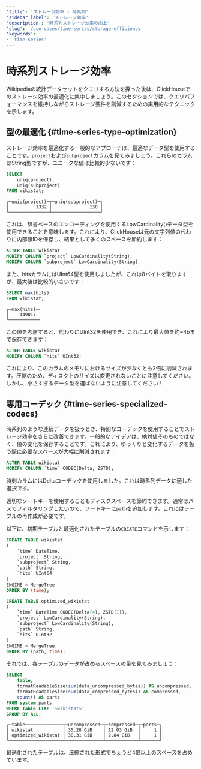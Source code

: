 ```yaml
---
'title': 'ストレージ効率 - 時系列'
'sidebar_label': 'ストレージ効率'
'description': '時系列ストレージ効率の向上'
'slug': '/use-cases/time-series/storage-efficiency'
'keywords':
- 'time-series'
---
```





# 時系列ストレージ効率

Wikipediaの統計データセットをクエリする方法を探った後は、ClickHouseでのストレージ効率の最適化に集中しましょう。このセクションでは、クエリパフォーマンスを維持しながらストレージ要件を削減するための実用的なテクニックを示します。

## 型の最適化 {#time-series-type-optimization}

ストレージ効率を最適化する一般的なアプローチは、最適なデータ型を使用することです。`project`および`subproject`カラムを見てみましょう。これらのカラムはString型ですが、ユニークな値は比較的少ないです：

```sql
SELECT
    uniq(project),
    uniq(subproject)
FROM wikistat;
```

```text
┌─uniq(project)─┬─uniq(subproject)─┐
│          1332 │              130 │
└───────────────┴──────────────────┘
```

これは、辞書ベースのエンコーディングを使用するLowCardinality()データ型を使用できることを意味します。これにより、ClickHouseは元の文字列値の代わりに内部値IDを保存し、結果として多くのスペースを節約します：

```sql
ALTER TABLE wikistat
MODIFY COLUMN `project` LowCardinality(String),
MODIFY COLUMN `subproject` LowCardinality(String)
```

また、hitsカラムにはUInt64型を使用しましたが、これは8バイトを取りますが、最大値は比較的小さいです：

```sql
SELECT max(hits)
FROM wikistat;
```

```text
┌─max(hits)─┐
│    449017 │
└───────────┘
```

この値を考慮すると、代わりにUInt32を使用でき、これにより最大値を約~4bまで保存できます：

```sql
ALTER TABLE wikistat
MODIFY COLUMN `hits` UInt32;
```

これにより、このカラムのメモリにおけるサイズが少なくとも2倍に削減されます。圧縮のため、ディスク上のサイズは変更されないことに注意してください。しかし、小さすぎるデータ型を選ばないように注意してください！

## 専用コーデック {#time-series-specialized-codecs}

時系列のような連続データを扱うとき、特別なコーデックを使用することでストレージ効率をさらに改善できます。一般的なアイデアは、絶対値そのものではなく、値の変化を保存することです。これにより、ゆっくりと変化するデータを扱う際に必要なスペースが大幅に削減されます：

```sql
ALTER TABLE wikistat
MODIFY COLUMN `time` CODEC(Delta, ZSTD);
```

時刻カラムにはDeltaコーデックを使用しました。これは時系列データに適した選択です。

適切なソートキーを使用することもディスクスペースを節約できます。通常はパスでフィルタリングしたいので、ソートキーに`path`を追加します。これにはテーブルの再作成が必要です。

以下に、初期テーブルと最適化されたテーブルの`CREATE`コマンドを示します：

```sql
CREATE TABLE wikistat
(
    `time` DateTime,
    `project` String,
    `subproject` String,
    `path` String,
    `hits` UInt64
)
ENGINE = MergeTree
ORDER BY (time);
```

```sql
CREATE TABLE optimized_wikistat
(
    `time` DateTime CODEC(Delta(4), ZSTD(1)),
    `project` LowCardinality(String),
    `subproject` LowCardinality(String),
    `path` String,
    `hits` UInt32
)
ENGINE = MergeTree
ORDER BY (path, time);
```

それでは、各テーブルのデータが占めるスペースの量を見てみましょう：

```sql
SELECT
    table,
    formatReadableSize(sum(data_uncompressed_bytes)) AS uncompressed,
    formatReadableSize(sum(data_compressed_bytes)) AS compressed,
    count() AS parts
FROM system.parts
WHERE table LIKE '%wikistat%'
GROUP BY ALL;
```

```text
┌─table──────────────┬─uncompressed─┬─compressed─┬─parts─┐
│ wikistat           │ 35.28 GiB    │ 12.03 GiB  │     1 │
│ optimized_wikistat │ 30.31 GiB    │ 2.84 GiB   │     1 │
└────────────────────┴──────────────┴────────────┴───────┘
```

最適化されたテーブルは、圧縮された形式でちょうど4倍以上のスペースを占めています。
